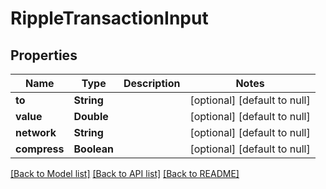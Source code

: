 # RippleTransactionInput
## Properties

| Name | Type | Description | Notes |
|------------ | ------------- | ------------- | -------------|
| **to** | **String** |  | [optional] [default to null] |
| **value** | **Double** |  | [optional] [default to null] |
| **network** | **String** |  | [optional] [default to null] |
| **compress** | **Boolean** |  | [optional] [default to null] |

[[Back to Model list]](../README.md#documentation-for-models) [[Back to API list]](../README.md#documentation-for-api-endpoints) [[Back to README]](../README.md)

